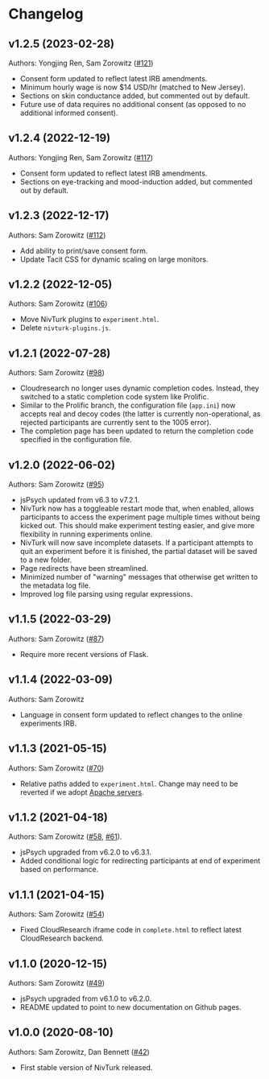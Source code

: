 # Changelog

## v1.2.5 (2023-02-28)

Authors: Yongjing Ren, Sam Zorowitz ([#121](https://github.com/nivlab/nivturk/pull/121))

- Consent form updated to reflect latest IRB amendments.
- Minimum hourly wage is now $14 USD/hr (matched to New Jersey).
- Sections on skin conductance added, but commented out by default.
- Future use of data requires no additional consent (as opposed to no additional informed consent).

## v1.2.4 (2022-12-19)

Authors: Yongjing Ren, Sam Zorowitz ([#117](https://github.com/nivlab/nivturk/pull/117))

- Consent form updated to reflect latest IRB amendments.
- Sections on eye-tracking and mood-induction added, but commented out by default.

## v1.2.3 (2022-12-17)

Authors: Sam Zorowitz ([#112](https://github.com/nivlab/nivturk/pull/112))

- Add ability to print/save consent form.
- Update Tacit CSS for dynamic scaling on large monitors.

## v1.2.2 (2022-12-05)

Authors: Sam Zorowitz ([#106](https://github.com/nivlab/nivturk/pull/106))

- Move NivTurk plugins to `experiment.html`.
- Delete `nivturk-plugins.js`.

## v1.2.1 (2022-07-28)

Authors: Sam Zorowitz ([#98](https://github.com/nivlab/nivturk/pull/98))

- Cloudresearch no longer uses dynamic completion codes. Instead, they switched to a static completion code system like Prolific.
- Similar to the Prolific branch, the configuration file (`app.ini`) now accepts real and decoy codes (the latter is currently non-operational, as rejected participants are currently sent to the 1005 error).
- The completion page has been updated to return the completion code specified in the configuration file.

## v1.2.0 (2022-06-02)

Authors: Sam Zorowitz ([#95](https://github.com/nivlab/nivturk/pull/95))

- jsPsych updated from v6.3 to v7.2.1.
- NivTurk now has a toggleable restart mode that, when enabled, allows participants to access the experiment page multiple times without being kicked out. This should make experiment testing easier, and give more flexibility in running experiments online.
- NivTurk will now save incomplete datasets. If a participant attempts to quit an experiment before it is finished, the partial dataset will be saved to a new folder.
- Page redirects have been streamlined.
- Minimized number of "warning" messages that otherwise get written to the metadata log file.
- Improved log file parsing using regular expressions.

## v1.1.5 (2022-03-29)

Authors: Sam Zorowitz ([#87](https://github.com/nivlab/nivturk/pull/87/))

- Require more recent versions of Flask.

## v1.1.4 (2022-03-09)

Authors: Sam Zorowitz

- Language in consent form updated to reflect changes to the online experiments IRB.


## v1.1.3 (2021-05-15)

Authors: Sam Zorowitz ([#70](https://github.com/nivlab/nivturk/pull/70))

- Relative paths added to `experiment.html`. Change may need to be reverted if we adopt [Apache servers](https://github.com/nivlab/nivturk/pull/68).

## v1.1.2 (2021-04-18)

Authors: Sam Zorowitz ([#58](https://github.com/nivlab/nivturk/pull/58), [#61](https://github.com/nivlab/nivturk/pull/61)).

- jsPsych upgraded from v6.2.0 to v6.3.1.
- Added conditional logic for redirecting participants at end of experiment based on performance.

## v1.1.1 (2021-04-15)

Authors: Sam Zorowitz ([#54](https://github.com/nivlab/nivturk/pull/54))

- Fixed CloudResearch iframe code in `complete.html` to reflect latest CloudResearch backend.

## v1.1.0 (2020-12-15)

Authors: Sam Zorowitz ([#49](https://github.com/nivlab/nivturk/pull/49))

- jsPsych upgraded from v6.1.0 to v6.2.0.
- README updated to point to new documentation on Github pages.

## v1.0.0 (2020-08-10)

Authors: Sam Zorowitz, Dan Bennett ([#42](https://github.com/nivlab/nivturk/pull/42))

- First stable version of NivTurk released.
